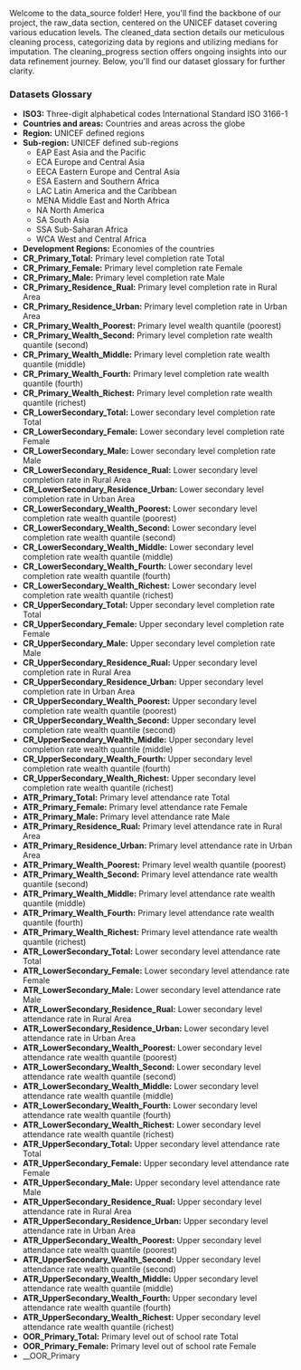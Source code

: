 Welcome to the data_source folder! Here, you'll find the backbone of our project, the raw_data section, centered on the UNICEF dataset covering various education levels. The cleaned_data section details our meticulous cleaning process, categorizing data by regions and utilizing medians for imputation. The cleaning_progress section offers ongoing insights into our data refinement journey. Below, you'll find our dataset glossary for further clarity.


### Datasets Glossary

- __ISO3:__ Three-digit alphabetical codes International Standard ISO 3166-1
- __Countries and areas:__ Countries and areas across the globe 
- __Region:__ UNICEF defined regions
- __Sub-region:__ UNICEF defined sub-regions
    - EAP	East Asia and the Pacific
    - ECA	Europe and Central Asia
    - EECA	Eastern Europe and Central Asia
    - ESA	Eastern and Southern Africa
    - LAC	Latin America and the Caribbean
    - MENA	Middle East and North Africa
    - NA	North America
    - SA	South Asia
    - SSA	Sub-Saharan Africa
    - WCA	West and Central Africa
- __Development Regions:__ Economies of the countries 
- __CR_Primary_Total:__ Primary level completion rate Total
- __CR_Primary_Female:__ Primary level completion rate Female
- __CR_Primary_Male:__ Primary level completion rate Male
- __CR_Primary_Residence_Rual:__ Primary level completion rate in Rural Area
- __CR_Primary_Residence_Urban:__ Primary level completion rate in Urban Area
- __CR_Primary_Wealth_Poorest:__ Primary level wealth quantile (poorest) 
- __CR_Primary_Wealth_Second:__ Primary level completion rate wealth quantile (second)
- __CR_Primary_Wealth_Middle:__ Primary level completion rate wealth quantile (middle)
- __CR_Primary_Wealth_Fourth:__ Primary level completion rate wealth quantile (fourth)
- __CR_Primary_Wealth_Richest:__ Primary level completion rate wealth quantile (richest)
- __CR_LowerSecondary_Total:__ Lower secondary level completion rate Total
- __CR_LowerSecondary_Female:__ Lower secondary level completion rate Female
- __CR_LowerSecondary_Male:__ Lower secondary level completion rate Male
- __CR_LowerSecondary_Residence_Rual:__ Lower secondary level completion rate in Rural Area
- __CR_LowerSecondary_Residence_Urban:__ Lower secondary level completion rate in Urban Area
- __CR_LowerSecondary_Wealth_Poorest:__ Lower secondary level completion rate wealth quantile (poorest) 
- __CR_LowerSecondary_Wealth_Second:__ Lower secondary level completion rate wealth quantile (second)
- __CR_LowerSecondary_Wealth_Middle:__ Lower secondary level completion rate wealth quantile (middle)
- __CR_LowerSecondary_Wealth_Fourth:__ Lower secondary level completion rate wealth quantile (fourth)
- __CR_LowerSecondary_Wealth_Richest:__ Lower secondary level completion rate wealth quantile (richest)
- __CR_UpperSecondary_Total:__ Upper secondary level completion rate Total
- __CR_UpperSecondary_Female:__ Upper secondary level completion rate Female
- __CR_UpperSecondary_Male:__ Upper secondary level completion rate Male
- __CR_UpperSecondary_Residence_Rual:__ Upper secondary level completion rate in Rural Area
- __CR_UpperSecondary_Residence_Urban:__ Upper secondary level completion rate in Urban Area
- __CR_UpperSecondary_Wealth_Poorest:__ Upper secondary level completion rate wealth quantile (poorest) 
- __CR_UpperSecondary_Wealth_Second:__ Upper secondary level completion rate wealth quantile (second)
- __CR_UpperSecondary_Wealth_Middle:__ Upper secondary level completion rate wealth quantile (middle)
- __CR_UpperSecondary_Wealth_Fourth:__ Upper secondary level completion rate wealth quantile (fourth)
- __CR_UpperSecondary_Wealth_Richest:__ Upper secondary level completion rate wealth quantile (richest)
- __ATR_Primary_Total:__ Primary level attendance rate Total
- __ATR_Primary_Female:__ Primary level attendance rate Female
- __ATR_Primary_Male:__ Primary level attendance rate Male
- __ATR_Primary_Residence_Rual:__ Primary level attendance rate in Rural Area
- __ATR_Primary_Residence_Urban:__ Primary level attendance rate in Urban Area
- __ATR_Primary_Wealth_Poorest:__ Primary level wealth quantile (poorest) 
- __ATR_Primary_Wealth_Second:__ Primary level attendance rate wealth quantile (second)
- __ATR_Primary_Wealth_Middle:__ Primary level attendance rate wealth quantile (middle)
- __ATR_Primary_Wealth_Fourth:__ Primary level attendance rate wealth quantile (fourth)
- __ATR_Primary_Wealth_Richest:__ Primary level attendance rate wealth quantile (richest)
- __ATR_LowerSecondary_Total:__ Lower secondary level attendance rate Total
- __ATR_LowerSecondary_Female:__ Lower secondary level attendance rate Female
- __ATR_LowerSecondary_Male:__ Lower secondary level attendance rate Male
- __ATR_LowerSecondary_Residence_Rual:__ Lower secondary level attendance rate in Rural Area
- __ATR_LowerSecondary_Residence_Urban:__ Lower secondary level attendance rate in Urban Area
- __ATR_LowerSecondary_Wealth_Poorest:__ Lower secondary level attendance rate wealth quantile (poorest) 
- __ATR_LowerSecondary_Wealth_Second:__ Lower secondary level attendance rate wealth quantile (second)
- __ATR_LowerSecondary_Wealth_Middle:__ Lower secondary level attendance rate wealth quantile (middle)
- __ATR_LowerSecondary_Wealth_Fourth:__ Lower secondary level attendance rate wealth quantile (fourth)
- __ATR_LowerSecondary_Wealth_Richest:__ Lower secondary level attendance rate wealth quantile (richest)
- __ATR_UpperSecondary_Total:__ Upper secondary level attendance rate Total
- __ATR_UpperSecondary_Female:__ Upper secondary level attendance rate Female
- __ATR_UpperSecondary_Male:__ Upper secondary level attendance rate Male
- __ATR_UpperSecondary_Residence_Rual:__ Upper secondary level attendance rate in Rural Area
- __ATR_UpperSecondary_Residence_Urban:__ Upper secondary level attendance rate in Urban Area
- __ATR_UpperSecondary_Wealth_Poorest:__ Upper secondary level attendance rate wealth quantile (poorest) 
- __ATR_UpperSecondary_Wealth_Second:__ Upper secondary level attendance rate wealth quantile (second)
- __ATR_UpperSecondary_Wealth_Middle:__ Upper secondary level attendance rate wealth quantile (middle)
- __ATR_UpperSecondary_Wealth_Fourth:__ Upper secondary level attendance rate wealth quantile (fourth)
- __ATR_UpperSecondary_Wealth_Richest:__ Upper secondary level attendance rate wealth quantile (richest)
- __OOR_Primary_Total:__ Primary level out of school rate Total
- __OOR_Primary_Female:__ Primary level out of school rate Female
- __OOR_Primary

